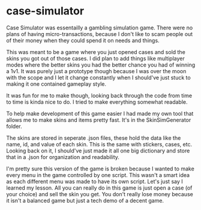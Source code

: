 # case-simulator

Case Simulator was essentailly a gambling simulation game. There were no plans of having micro-transactions, because I don't like to scam people out of their money when they could spend it on needs and things.

This was meant to be a game where you just opened cases and sold the skins you got out of those cases. I did plan to add things like multiplayer modes where the better skins you had the better chance you had of winning a 1v1. It was purely just a prototype though because I was over the moon with the scope and I let it change constantly when I should've just stuck to making it one contained gameplay style.

It was fun for me to make though, looking back through the code from time to time is kinda nice to do. I tried to make everything somewhat readable.

To help make development of this game easier I had made my own tool that allows me to make skins and items pretty fast. It's in the SkinSimGenerator folder.

The skins are stored in seperate .json files, these hold the data like the name, id, and value of each skin. This is the same with stickers, cases, etc. Looking back on it, I should've just made it all one big dictionary and store that in a .json for organization and readability.

I'm pretty sure this version of the game is broken because I wanted to make every menu in the game controlled by one script. This wasn't a smart idea as each different menu was made to have its own script. Let's just say I learned my lesson. All you can really do in this game is just open a case (of your choice) and sell the skin you get. You don't really lose money because it isn't a balanced game but just a tech demo of a decent game.
